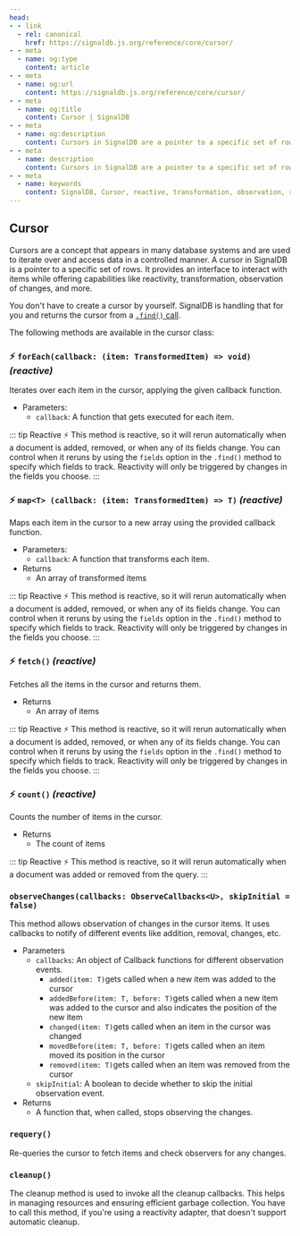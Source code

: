 ```yaml
---
head:
- - link
  - rel: canonical
    href: https://signaldb.js.org/reference/core/cursor/
- - meta
  - name: og:type
    content: article
- - meta
  - name: og:url
    content: https://signaldb.js.org/reference/core/cursor/
- - meta
  - name: og:title
    content: Cursor | SignalDB
- - meta
  - name: og:description
    content: Cursors in SignalDB are a pointer to a specific set of rows. They provide an interface to interact with items while offering capabilities like reactivity, transformation, observation of changes, and more.
- - meta
  - name: description
    content: Cursors in SignalDB are a pointer to a specific set of rows. They provide an interface to interact with items while offering capabilities like reactivity, transformation, observation of changes, and more.
- - meta
  - name: keywords
    content: SignalDB, Cursor, reactive, transformation, observation, reactivity, JavaScript, TypeScript, database, reactivity, reactivity adapters, field-level reactivity
---
```


## Cursor

Cursors are a concept that appears in many database systems and are used to iterate over and access data in a controlled manner. A cursor in SignalDB is a pointer to a specific set of rows.
It provides an interface to interact with items while offering capabilities like reactivity, transformation, observation of changes, and more.

You don't have to create a cursor by yourself. SignalDB is handling that for you and returns the cursor from a [`.find()` call](/reference/core/collection/#find-selector-selector-t-options-options).

The following methods are available in the cursor class:

### ⚡️ `forEach(callback: (item: TransformedItem) => void)` *(reactive)*
Iterates over each item in the cursor, applying the given callback function.

* Parameters:
  * `callback`: A function that gets executed for each item.

::: tip Reactive ⚡️
This method is reactive, so it will rerun automatically when a document is added, removed, or when any of its fields change. You can control when it reruns by using the `fields` option in the `.find()` method to specify which fields to track. Reactivity will only be triggered by changes in the fields you choose.
:::

### ⚡️ `map<T> (callback: (item: TransformedItem) => T)` *(reactive)*
Maps each item in the cursor to a new array using the provided callback function.

* Parameters:
  * `callback`: A function that transforms each item.
* Returns
  * An array of transformed items

::: tip Reactive ⚡️
This method is reactive, so it will rerun automatically when a document is added, removed, or when any of its fields change. You can control when it reruns by using the `fields` option in the `.find()` method to specify which fields to track. Reactivity will only be triggered by changes in the fields you choose.
:::

### ⚡️ `fetch()` *(reactive)*
Fetches all the items in the cursor and returns them.

* Returns
  * An array of items

::: tip Reactive ⚡️
This method is reactive, so it will rerun automatically when a document is added, removed, or when any of its fields change. You can control when it reruns by using the `fields` option in the `.find()` method to specify which fields to track. Reactivity will only be triggered by changes in the fields you choose.
:::

### ⚡️ `count()` *(reactive)*
Counts the number of items in the cursor.

* Returns
  * The count of items

::: tip Reactive ⚡️
This method is reactive, so it will rerun automatically when a document was added or removed from the query.
:::

### `observeChanges(callbacks: ObserveCallbacks<U>, skipInitial = false)`
This method allows observation of changes in the cursor items. It uses callbacks to notify of different events like addition, removal, changes, etc.

* Parameters
  * `callbacks`: An object of Callback functions for different observation events.
    * `added(item: T)`gets called when a new item was added to the cursor
    * `addedBefore(item: T, before: T)`gets called when a new item was added to the cursor and also indicates the position of the new item
    * `changed(item: T)`gets called when an item in the cursor was changed
    * `movedBefore(item: T, before: T)`gets called when an item moved its position in the cursor
    * `removed(item: T)`gets called when an item was removed from the cursor
  * `skipInitial`: A boolean to decide whether to skip the initial observation event.
* Returns
  * A function that, when called, stops observing the changes.

### `requery()`
Re-queries the cursor to fetch items and check observers for any changes.

### `cleanup()`
The cleanup method is used to invoke all the cleanup callbacks. This helps in managing resources and ensuring efficient garbage collection. You have to call this method, if you're using a reactivity adapter, that doesn't support automatic cleanup.
